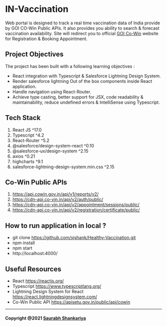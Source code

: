 # IN-Vaccination
Web portal is designed to track a real time vaccination data of India provide by GOI CO-Win Public APIs. It also provides you ability to search &amp; forecast vaccination availability. Site will redirect you to official [GOI Co-Win](https://selfregistration.cowin.gov.in/) website for Registration & Booking Appointment.

## Project Objectives
The project has been built with a following learning objectives : 
* React integration with Typescript & Salesforce Lightning Design System. 
* Render salesforce lightning Out of the box components inside React application. 
* Handle navigation using React-Router.
* Achieve type casting, better support for JSX, code readability & maintainability, reduce undefined errors & IntelliSense using Typescript. 

## Tech Stack
1. React JS ^17.0
2. Typescript ^4.2
3. React-Router ^5.2
4. @salesforce/design-system-react ^0.10
5. @salesforce-ux/design-system ^2.15
6. axios ^0.21
7. highcharts ^9.1
8. salesforce-lightning-design-system.min.css ^2.15

## Co-Win Public APIs
1. https://api.cowin.gov.in/api/v1/reports/v2/
2. https://cdn-api.co-vin.in/api/v2/auth/public/
3. https://cdn-api.co-vin.in/api/v2/appointment/sessions/public/
4. https://cdn-api.co-vin.in/api/v2/registration/certificate/public/

## How to run application in local ?
* git clone https://github.com/sjshank/Healthy-Vaccination.git
* npm install
* npm start
* http://localhost:4000/


## Useful Resources
* React https://reactjs.org/
* Typescript https://www.typescriptlang.org/
* Lightning Design System for React https://react.lightningdesignsystem.com/
* Co-Win Public API https://apisetu.gov.in/public/api/cowin

- - - -

#### Copyright @2021  [Saurabh Shankariya](https://sjshank.com "Named link title")
